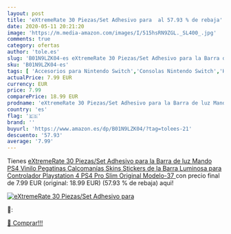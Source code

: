 ```yaml
---
layout: post
title: 'eXtremeRate 30 Piezas/Set Adhesivo para  al 57.93 % de rebaja'
date: 2020-05-11 20:21:20
image: 'https://m.media-amazon.com/images/I/515hsRN9ZGL._SL400_.jpg'
comments: true
category: ofertas
author: 'tole.es'
slug: 'B01N9LZK04-es eXtremeRate 30 Piezas/Set Adhesivo para la Barra de luz...'
sku: 'B01N9LZK04-es'
tags: [ 'Accesorios para Nintendo Switch','Consolas Nintendo Switch','Hardware y juegos para Nintendo Switch','Juegos para Nintendo Switch','Mandos para Nintendo Switch','Videojuegos','playstation','ps4', ]
actualPrice: 7.99 EUR
currency: EUR
price: 7.99
comparePrice: 18.99 EUR
prodname: 'eXtremeRate 30 Piezas/Set Adhesivo para la Barra de luz Mando PS4 Vinilo Pegatinas Calcomanías Skins Stickers de la Barra Luminosa para Controlador Playstation 4 PS4 Pro Slim Original Modelo-37 '
country: 'es'
flag: '🇪🇸'
brand: ''
buyurl: 'https://www.amazon.es/dp/B01N9LZK04/?tag=tolees-21'
descuento: '57.93'
average: '7.99'
---
```


Tienes [eXtremeRate 30 Piezas/Set Adhesivo para la Barra de luz Mando PS4 Vinilo Pegatinas Calcomanías Skins Stickers de la Barra Luminosa para Controlador Playstation 4 PS4 Pro Slim Original Modelo-37 ](https://www.amazon.es/dp/B01N9LZK04/?tag=tolees-21) con precio final de  7.99 EUR (original: 18.99 EUR) (57.93 %  de rebaja) aqui!

[![eXtremeRate 30 Piezas/Set Adhesivo para ](https://m.media-amazon.com/images/I/515hsRN9ZGL._SL400_.jpg)](https://www.amazon.es/dp/B01N9LZK04/?tag=tolees-21)

🔎:


[🛒 Comprar!!!](https://www.amazon.es/dp/B01N9LZK04/?tag=tolees-21)
